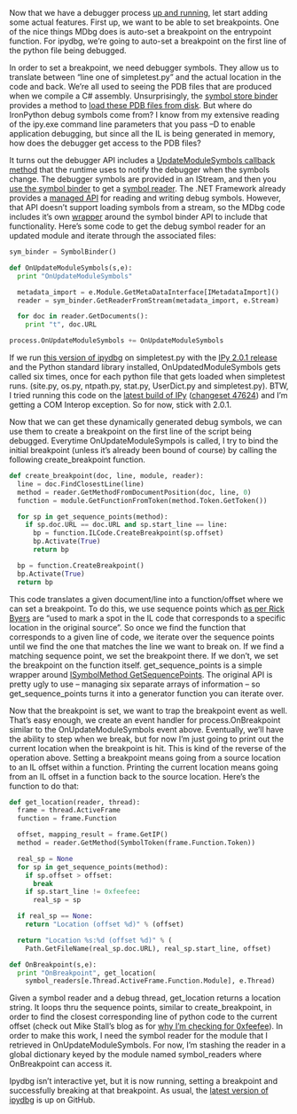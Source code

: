 Now that we have a debugger process [up and
running](http://devhawk.net/2009/02/28/Writing+An+IronPython+Debugger+Hello+Debugger.aspx),
let start adding some actual features. First up, we want to be able to
set breakpoints. One of the nice things MDbg does is auto-set a
breakpoint on the entrypoint function. For ipydbg, we’re going to
auto-set a breakpoint on the first line of the python file being
debugged.

In order to set a breakpoint, we need debugger symbols. They allow us to
translate between “line one of simpletest.py” and the actual location in
the code and back. We’re all used to seeing the PDB files that are
produced when we compile a C\# assembly. Unsurprisingly, the [symbol
store binder](http://msdn.microsoft.com/en-us/library/ms232451.aspx)
provides a method to [load these PDB files from
disk](http://msdn.microsoft.com/en-us/library/ms230866.aspx). But where
do IronPython debug symbols come from? I know from my extensive reading
of the ipy.exe command line parameters that you pass –D to enable
application debugging, but since all the IL is being generated in
memory, how does the debugger get access to the PDB files?

It turns out the debugger API includes a [UpdateModuleSymbols callback
method](http://msdn.microsoft.com/en-us/library/ms230148.aspx) that the
runtime uses to notify the debugger when the symbols change. The
debugger symbols are provided in an IStream, and then you [use the
symbol binder](http://msdn.microsoft.com/en-us/library/ms232101.aspx) to
get a [symbol
reader](http://msdn.microsoft.com/en-us/library/system.diagnostics.symbolstore.isymbolreader.aspx).
The .NET Framework already provides a [managed
API](http://msdn.microsoft.com/en-us/library/system.diagnostics.symbolstore.aspx)
for reading and writing debug symbols. However, that API doesn’t support
loading symbols from a stream, so the MDbg code includes it’s own
[wrapper](http://github.com/devhawk/ipydbg/blob/5858695ff85ed4740ad06466d4f54394e7f00f9b/CorDebug/CorSymbolStore/symbinder.cs)
around the symbol binder API to include that functionality. Here’s some
code to get the debug symbol reader for an updated module and iterate
through the associated files:

``` python
sym_binder = SymbolBinder()

def OnUpdateModuleSymbols(s,e):
  print "OnUpdateModuleSymbols"

  metadata_import = e.Module.GetMetaDataInterface[IMetadataImport]()
  reader = sym_binder.GetReaderFromStream(metadata_import, e.Stream)

  for doc in reader.GetDocuments():
    print "t", doc.URL

process.OnUpdateModuleSymbols += OnUpdateModuleSymbols
```

If we run [this version of
ipydbg](http://github.com/devhawk/ipydbg/blob/965e2fbf4834177cb7aa7816dd5d0d729672dec6/ipydbg.py)
on simpletest.py with the [IPy 2.0.1
release](http://ironpython.codeplex.com/Release/ProjectReleases.aspx?ReleaseId=12481)
and the Python standard library installed, OnUpdatedModuleSymbols gets
called six times, once for each python file that gets loaded when
simpletest runs. (site.py, os.py, ntpath.py, stat.py, UserDict.py and
simpletest.py). BTW, I tried running this code on the [latest build of
IPy](http://nbs.blob.core.windows.net/ironpython/IronPython.47624.release.zip)
([changeset
47624](http://www.codeplex.com/IronPython/SourceControl/changeset/view/47624))
and I’m getting a COM Interop exception. So for now, stick with 2.0.1.

Now that we can get these dynamically generated debug symbols, we can
use them to create a breakpoint on the first line of the script being
debugged. Everytime OnUpdateModuleSympols is called, I try to bind the
initial breakpoint (unless it’s already been bound of course) by calling
the following create\_breakpoint function.

``` python
def create_breakpoint(doc, line, module, reader):
  line = doc.FindClosestLine(line)
  method = reader.GetMethodFromDocumentPosition(doc, line, 0)
  function = module.GetFunctionFromToken(method.Token.GetToken())

  for sp in get_sequence_points(method):
    if sp.doc.URL == doc.URL and sp.start_line == line:
      bp = function.ILCode.CreateBreakpoint(sp.offset)
      bp.Activate(True)
      return bp

  bp = function.CreateBreakpoint()
  bp.Activate(True)
  return bp
```

This code translates a given document/line into a function/offset where
we can set a breakpoint. To do this, we use sequence points which [as
per Rick
Byers](http://blogs.msdn.com/rmbyers/archive/2005/09/08/debuggingmodes-ignoresymbolstoresequencepoints.aspx)
are “used to mark a spot in the IL code that corresponds to a specific
location in the original source”. So once we find the function that
corresponds to a given line of code, we iterate over the sequence points
until we find the one that matches the line we want to break on. If we
find a matching sequence point, we set the breakpoint there. If we
don’t, we set the breakpoint on the function itself.
get\_sequence\_points is a simple wrapper around [ISymbolMethod
GetSequencePoints](http://msdn.microsoft.com/en-us/library/system.diagnostics.symbolstore.isymbolmethod.getsequencepoints.aspx).
The original API is pretty ugly to use – managing six separate arrays of
information – so get\_sequence\_points turns it into a generator
function you can iterate over.

Now that the breakpoint is set, we want to trap the breakpoint event as
well. That’s easy enough, we create an event handler for
process.OnBreakpoint similar to the OnUpdateModuleSymbols event above.
Eventually, we’ll have the ability to step when we break, but for now
I’m just going to print out the current location when the breakpoint is
hit. This is kind of the reverse of the operation above. Setting a
breakpoint means going from a source location to an IL offset within a
function. Printing the current location means going from an IL offset in
a function back to the source location. Here’s the function to do that:

``` python
def get_location(reader, thread):  
  frame = thread.ActiveFrame  
  function = frame.Function  

  offset, mapping_result = frame.GetIP()  
  method = reader.GetMethod(SymbolToken(frame.Function.Token))  

  real_sp = None  
  for sp in get_sequence_points(method):  
    if sp.offset > offset:
      break  
    if sp.start_line != 0xfeefee:
      real_sp = sp  

  if real_sp == None:  
    return "Location (offset %d)" % (offset)  

  return "Location %s:%d (offset %d)" % (  
    Path.GetFileName(real_sp.doc.URL), real_sp.start_line, offset)  

def OnBreakpoint(s,e):
  print "OnBreakpoint", get_location(
    symbol_readers[e.Thread.ActiveFrame.Function.Module], e.Thread)
```

Given a symbol reader and a debug thread, get\_location returns a
location string. It loops thru the sequence points, similar to
create\_breakpoint, in order to find the closest corresponding line of
python code to the current offset (check out Mike Stall’s blog as for
[why I’m checking for
0xfeefee](http://blogs.msdn.com/jmstall/archive/2005/06/19/FeeFee_SequencePoints.aspx)).
In order to make this work, I need the symbol reader for the module that
I retrieved in OnUpdateModuleSymbols. For now, I’m stashing the reader
in a global dictionary keyed by the module named symbol\_readers where
OnBreakpoint can access it.

Ipydbg isn’t interactive yet, but it is now running, setting a
breakpoint and successfully breaking at that breakpoint. As usual, the
[latest version of
ipydbg](http://github.com/devhawk/ipydbg/commit/92521a59c3d6a4679a30bb019bda26a4eff8c894#diff-0)
is up on GitHub.
